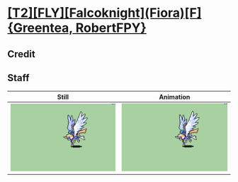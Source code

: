 # [\[T2\]\[FLY\]\[Falcoknight\]\(Fiora\)\[F\]{Greentea, RobertFPY}](../)

## Credit


	
## Staff

| Still | Animation |
| :---: | :-------: |
| ![Staff still](./Staff_000.png) | ![Staff animation](./Staff.gif) |

